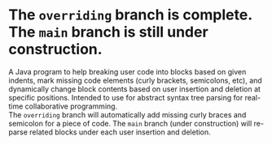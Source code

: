 # The `overriding` branch is complete. The `main` branch is still under construction. 
A Java program to help breaking user code into blocks based on given indents, mark missing code elements (curly brackets, semicolons, etc), and dynamically change block contents based on user insertion and deletion at specific positions. Intended to use for abstract syntax tree parsing for real-time collaborative programming. \
The `overriding` branch will automatically add missing curly braces and semicolon for a piece of code. The `main` branch (under construction) will re-parse related blocks under each user insertion and deletion.
